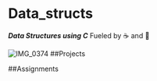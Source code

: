 # Data_structs
***Data Structures using C***
Fueled by ☕ and 🍕

![IMG_0374](https://user-images.githubusercontent.com/26576979/219309101-5a78bf15-4d07-4844-ba9b-126927338550.jpg)
##Projects

##Assignments
